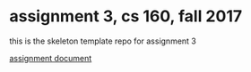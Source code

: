 # assignment 3, cs 160, fall 2017

this is the skeleton template repo for assignment 3

[assignment document](https://docs.google.com/document/d/1zmvlGO5PD1oi0q1kFFE6l0wZOqwDeVw71w-t0LrFmIw/edit?usp=sharing)
